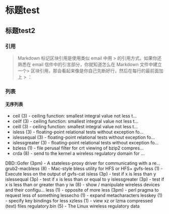 # 标题test

## 标题test2

### 引用
> Markdown 标记区块引用是使用类似 email 中用 > 的引用方式。如果你还熟悉在 email 信件中的引言部分，你就知道怎么在 Markdown 文件中建立一个> 区块引用，那会看起来像是你自己先断好行，然后在每行的最前面加上 > ：

### 列表
#### 无序列表
* ceil (3)             - ceiling function: smallest integral value not less t...
* ceilf (3)            - ceiling function: smallest integral value not less t...
* ceill (3)            - ceiling function: smallest integral value not less t...
* isless (3)           - floating-point relational tests without exception fo...
* islessequal (3)      - floating-point relational tests without exception fo...
* islessgreater (3)    - floating-point relational tests without exception fo...
* bzless (1)           - file perusal filter for crt viewing of bzip2 compres...
* crda (8)             - send to the kernel a wireless regulatory domain for ...


DBD::Gofer (3pm)     - A stateless-proxy driver for communicating with a re...
grub2-macbless (8)   - Mac-style bless utility for HFS or HFS+
gvfs-less (1)        - Execute less on the output of gvfs-cat
isless (3p)          - test if x is less than y
islessequal (3p)     - test if x is less than or equal to y
islessgreater (3p)   - test if x is less than or greater than y
iw (8)               - show / manipulate wireless devices and their configu...
less (1)             - opposite of more
less (3pm)           - perl pragma to request less of something
lessecho (1)         - expand metacharacters
lesskey (1)          - specify key bindings for less
xzless (1)           - view xz or lzma compressed (text) files
regulatory.bin (5)   - The Linux wireless regulatory data
